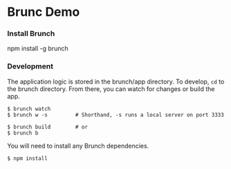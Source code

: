 # Brunc Demo

### Install Brunch 

npm install -g brunch

### Development

The application logic is stored in the brunch/app directory. To develop, `cd` to the brunch directory. From there, you can watch for changes or build the app.

```
$ brunch watch
$ brunch w -s         # Shorthand, -s runs a local server on port 3333

$ brunch build        # or
$ brunch b

```

You will need to install any Brunch dependencies.

```
$ npm install
```

